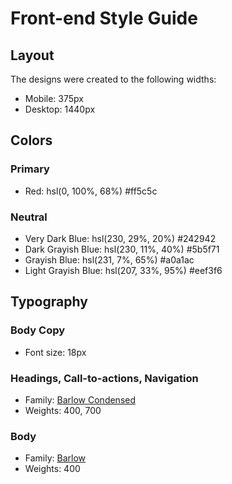 # Front-end Style Guide

## Layout

The designs were created to the following widths:

- Mobile: 375px
- Desktop: 1440px

## Colors

### Primary

- Red: hsl(0, 100%, 68%)  #ff5c5c

### Neutral

- Very Dark Blue: hsl(230, 29%, 20%)  #242942
- Dark Grayish Blue: hsl(230, 11%, 40%)  #5b5f71
- Grayish Blue: hsl(231, 7%, 65%)  #a0a1ac
- Light Grayish Blue: hsl(207, 33%, 95%)  #eef3f6

## Typography

### Body Copy

- Font size: 18px

### Headings, Call-to-actions, Navigation

- Family: [Barlow Condensed](https://fonts.google.com/specimen/Barlow+Condensed)
- Weights: 400, 700

### Body

- Family: [Barlow](https://fonts.google.com/specimen/Barlow)
- Weights: 400
